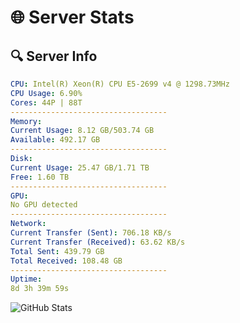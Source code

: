 # 🌐 Server Stats
## 🔍 Server Info
```yaml
CPU: Intel(R) Xeon(R) CPU E5-2699 v4 @ 1298.73MHz
CPU Usage: 6.90%
Cores: 44P | 88T
-----------------------------------
Memory:
Current Usage: 8.12 GB/503.74 GB
Available: 492.17 GB
-----------------------------------
Disk:
Current Usage: 25.47 GB/1.71 TB
Free: 1.60 TB
-----------------------------------
GPU:
No GPU detected
-----------------------------------
Network:
Current Transfer (Sent): 706.18 KB/s
Current Transfer (Received): 63.62 KB/s
Total Sent: 439.79 GB
Total Received: 108.48 GB
-----------------------------------
Uptime:
8d 3h 39m 59s
```
![GitHub Stats](https://img.shields.io/badge/Updated-2025-04-27_20:48:47-blue)